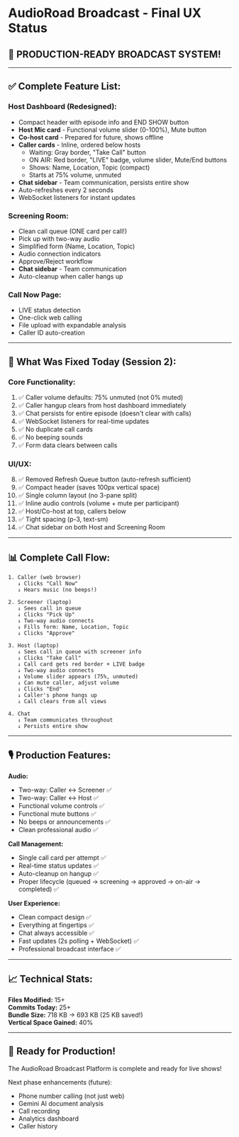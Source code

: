 # AudioRoad Broadcast - Final UX Status

## 🎉 PRODUCTION-READY BROADCAST SYSTEM!

---

## ✅ Complete Feature List:

### Host Dashboard (Redesigned):
- Compact header with episode info and END SHOW button
- **Host Mic card** - Functional volume slider (0-100%), Mute button
- **Co-host card** - Prepared for future, shows offline
- **Caller cards** - Inline, ordered below hosts
  - Waiting: Gray border, "Take Call" button
  - ON AIR: Red border, "LIVE" badge, volume slider, Mute/End buttons
  - Shows: Name, Location, Topic (compact)
  - Starts at 75% volume, unmuted
- **Chat sidebar** - Team communication, persists entire show
- Auto-refreshes every 2 seconds
- WebSocket listeners for instant updates

### Screening Room:
- Clean call queue (ONE card per call!)
- Pick up with two-way audio
- Simplified form (Name, Location, Topic)
- Audio connection indicators
- Approve/Reject workflow
- **Chat sidebar** - Team communication
- Auto-cleanup when caller hangs up

### Call Now Page:
- LIVE status detection
- One-click web calling
- File upload with expandable analysis
- Caller ID auto-creation

---

## 🎯 What Was Fixed Today (Session 2):

### Core Functionality:
1. ✅ Caller volume defaults: 75% unmuted (not 0% muted)
2. ✅ Caller hangup clears from host dashboard immediately
3. ✅ Chat persists for entire episode (doesn't clear with calls)
4. ✅ WebSocket listeners for real-time updates
5. ✅ No duplicate call cards
6. ✅ No beeping sounds
7. ✅ Form data clears between calls

### UI/UX:
8. ✅ Removed Refresh Queue button (auto-refresh sufficient)
9. ✅ Compact header (saves 100px vertical space)
10. ✅ Single column layout (no 3-pane split)
11. ✅ Inline audio controls (volume + mute per participant)
12. ✅ Host/Co-host at top, callers below
13. ✅ Tight spacing (p-3, text-sm)
14. ✅ Chat sidebar on both Host and Screening Room

---

## 📊 Complete Call Flow:

```
1. Caller (web browser)
   ↓ Clicks "Call Now"
   ↓ Hears music (no beeps!)
   
2. Screener (laptop)
   ↓ Sees call in queue
   ↓ Clicks "Pick Up"
   ↓ Two-way audio connects
   ↓ Fills form: Name, Location, Topic
   ↓ Clicks "Approve"
   
3. Host (laptop)
   ↓ Sees call in queue with screener info
   ↓ Clicks "Take Call"
   ↓ Call card gets red border + LIVE badge
   ↓ Two-way audio connects
   ↓ Volume slider appears (75%, unmuted)
   ↓ Can mute caller, adjust volume
   ↓ Clicks "End"
   ↓ Caller's phone hangs up
   ↓ Call clears from all views
   
4. Chat
   ↓ Team communicates throughout
   ↓ Persists entire show
```

---

## 🎙️ Production Features:

**Audio:**
- Two-way: Caller ↔ Screener ✅
- Two-way: Caller ↔ Host ✅
- Functional volume controls ✅
- Functional mute buttons ✅
- No beeps or announcements ✅
- Clean professional audio ✅

**Call Management:**
- Single call card per attempt ✅
- Real-time status updates ✅
- Auto-cleanup on hangup ✅
- Proper lifecycle (queued → screening → approved → on-air → completed) ✅

**User Experience:**
- Clean compact design ✅
- Everything at fingertips ✅
- Chat always accessible ✅
- Fast updates (2s polling + WebSocket) ✅
- Professional broadcast interface ✅

---

## 📈 Technical Stats:

**Files Modified:** 15+  
**Commits Today:** 25+  
**Bundle Size:** 718 KB → 693 KB (25 KB saved!)  
**Vertical Space Gained:** 40%  

---

## 🚀 Ready for Production!

The AudioRoad Broadcast Platform is complete and ready for live shows!

Next phase enhancements (future):
- Phone number calling (not just web)
- Gemini AI document analysis
- Call recording
- Analytics dashboard
- Caller history

